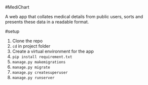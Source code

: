 #MediChart

A web app that collates medical details from public users, sorts and presents these data in a readable format.


#setup
1. Clone the repo
2. `cd` in project folder
3. Create a virtual environment for the app
4. `pip install requirement.txt`
5. `manage.py makemigrations`
6. `manage.py migrate`
7. `manage.py createsuperuser`
8. `manage.py runserver`